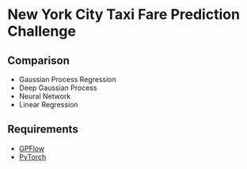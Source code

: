 # New York City Taxi Fare Prediction Challenge

## Comparison

- Gaussian Process Regression
- Deep Gaussian Process
- Neural Network
- Linear Regression

## Requirements

- [GPFlow](https://github.com/GPflow/GPflow)
- [PyTorch](https://pytorch.org)
